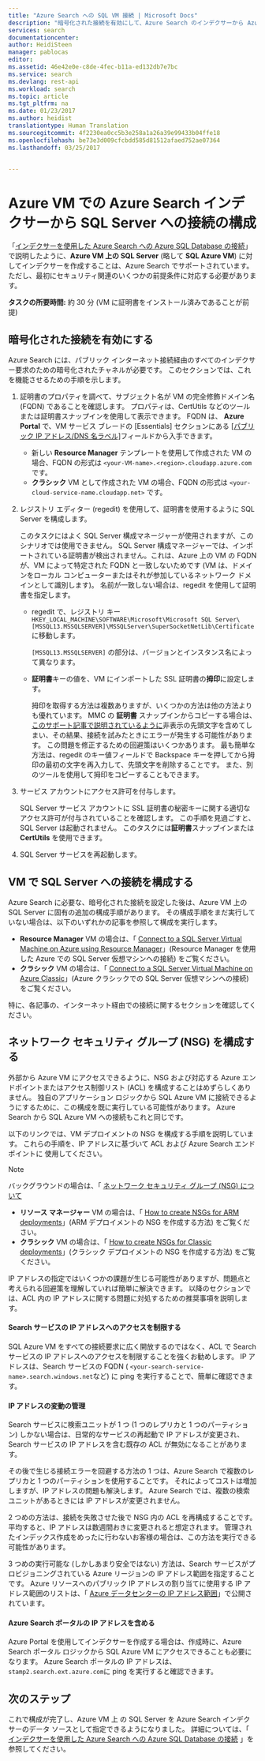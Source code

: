 ```yaml
---
title: "Azure Search への SQL VM 接続 | Microsoft Docs"
description: "暗号化された接続を有効にして、Azure Search のインデクサーから Azure の仮想マシン (VM) 上の SQL Server に接続できるようにファイアウォールを構成します。"
services: search
documentationcenter: 
author: HeidiSteen
manager: pablocas
editor: 
ms.assetid: 46e42e0e-c8de-4fec-b11a-ed132db7e7bc
ms.service: search
ms.devlang: rest-api
ms.workload: search
ms.topic: article
ms.tgt_pltfrm: na
ms.date: 01/23/2017
ms.author: heidist
translationtype: Human Translation
ms.sourcegitcommit: 4f2230ea0cc5b3e258a1a26a39e99433b04ffe18
ms.openlocfilehash: be73e3d009cfcbdd585d81512afaed752ae07364
ms.lasthandoff: 03/25/2017


---
```

# <a name="configure-a-connection-from-an-azure-search-indexer-to-sql-server-on-an-azure-vm"></a>Azure VM での Azure Search インデクサーから SQL Server への接続の構成
「[インデクサーを使用した Azure Search への Azure SQL Database の接続](search-howto-connecting-azure-sql-database-to-azure-search-using-indexers.md#frequently-asked-questions)」で説明したように、**Azure VM 上の SQL Server** (略して **SQL Azure VM**) に対してインデクサーを作成することは、Azure Search でサポートされています。ただし、最初にセキュリティ関連のいくつかの前提条件に対応する必要があります。 

**タスクの所要時間:** 約 30 分 (VM に証明書をインストール済みであることが前提)

## <a name="enable-encrypted-connections"></a>暗号化された接続を有効にする
Azure Search には、パブリック インターネット接続経由のすべてのインデクサー要求のための暗号化されたチャネルが必要です。 このセクションでは、これを機能させるための手順を示します。

1. 証明書のプロパティを調べて、サブジェクト名が VM の完全修飾ドメイン名 (FQDN) であることを確認します。 プロパティは、CertUtils などのツールまたは証明書スナップインを使用して表示できます。 FQDN は、 **Azure Portal** で、VM サービス ブレードの [Essentials] セクションにある [[パブリック IP アドレス/DNS 名ラベル]](https://portal.azure.com/)フィールドから入手できます。
   
   * 新しい **Resource Manager** テンプレートを使用して作成された VM の場合、FQDN の形式は `<your-VM-name>.<region>.cloudapp.azure.com` です。 
   * **クラシック** VM として作成された VM の場合、FQDN の形式は `<your-cloud-service-name.cloudapp.net>` です。 
2. レジストリ エディター (regedit) を使用して、証明書を使用するように SQL Server を構成します。 
   
    このタスクにはよく SQL Server 構成マネージャーが使用されますが、このシナリオでは使用できません。 SQL Server 構成マネージャーでは、インポートされている証明書が検出されません。これは、Azure 上の VM の FQDN が、VM によって特定された FQDN と一致しないためです (VM は、ドメインをローカル コンピューターまたはそれが参加しているネットワーク ドメインとして識別します)。 名前が一致しない場合は、regedit を使用して証明書を指定します。
   
   * regedit で、レジストリ キー `HKEY_LOCAL_MACHINE\SOFTWARE\Microsoft\Microsoft SQL Server\[MSSQL13.MSSQLSERVER]\MSSQLServer\SuperSocketNetLib\Certificate` に移動します。
     
     `[MSSQL13.MSSQLSERVER]` の部分は、バージョンとインスタンス名によって異なります。 
   * **証明書**キーの値を、VM にインポートした SSL 証明書の**拇印**に設定します。
     
     拇印を取得する方法は複数ありますが、いくつかの方法は他の方法よりも優れています。 MMC の **証明書** スナップインからコピーする場合は、 [このサポート記事で説明されているように](https://support.microsoft.com/kb/2023869/)非表示の先頭文字を含めてしまい、その結果、接続を試みたときにエラーが発生する可能性があります。 この問題を修正するための回避策はいくつかあります。 最も簡単な方法は、regedit のキー値フィールドで Backspace キーを押してから拇印の最初の文字を再入力して、先頭文字を削除することです。 また、別のツールを使用して拇印をコピーすることもできます。
3. サービス アカウントにアクセス許可を付与します。 
   
    SQL Server サービス アカウントに SSL 証明書の秘密キーに関する適切なアクセス許可が付与されていることを確認します。 この手順を見過ごすと、SQL Server は起動されません。 このタスクには**証明書**スナップインまたは **CertUtils** を使用できます。
4. SQL Server サービスを再起動します。

## <a name="configure-sql-server-connectivity-in-the-vm"></a>VM で SQL Server への接続を構成する
Azure Search に必要な、暗号化された接続を設定した後は、Azure VM 上の SQL Server に固有の追加の構成手順があります。 その構成手順をまだ実行していない場合は、以下のいずれかの記事を参照して構成を実行します。

* **Resource Manager** VM の場合は、「 [Connect to a SQL Server Virtual Machine on Azure using Resource Manager](../virtual-machines/windows/sql/virtual-machines-windows-sql-connect.md)」(Resource Manager を使用した Azure での SQL Server 仮想マシンへの接続) をご覧ください。 
* **クラシック** VM の場合は、「 [Connect to a SQL Server Virtual Machine on Azure Classic](../virtual-machines/windows/classic/sql-connect.md)」(Azure クラシックでの SQL Server 仮想マシンへの接続) をご覧ください。

特に、各記事の、インターネット経由での接続に関するセクションを確認してください。

## <a name="configure-the-network-security-group-nsg"></a>ネットワーク セキュリティ グループ (NSG) を構成する
外部から Azure VM にアクセスできるように、NSG および対応する Azure エンドポイントまたはアクセス制御リスト (ACL) を構成することはめずらしくありません。 独自のアプリケーション ロジックから SQL Azure VM に接続できるようにするために、この構成を既に実行している可能性があります。 Azure Search から SQL Azure VM への接続もこれと同じです。 

以下のリンクでは、VM デプロイメントの NSG を構成する手順を説明しています。 これらの手順を、IP アドレスに基づいて ACL および Azure Search エンドポイントに 使用してください。

> [!NOTE]
> バックグラウンドの場合は、「 [ネットワーク セキュリティ グループ (NSG) について](../virtual-network/virtual-networks-nsg.md)
> 
> 

* **リソース マネージャー** VM の場合は、「 [How to create NSGs for ARM deployments](../virtual-network/virtual-networks-create-nsg-arm-pportal.md)」(ARM デプロイメントの NSG を作成する方法) をご覧ください。 
* **クラシック** VM の場合は、「 [How to create NSGs for Classic deployments](../virtual-network/virtual-networks-create-nsg-classic-ps.md)」(クラシック デプロイメントの NSG を作成する方法) をご覧ください。

IP アドレスの指定ではいくつかの課題が生じる可能性がありますが、問題点と考えられる回避策を理解していれば簡単に解決できます。 以降のセクションでは、ACL 内の IP アドレスに関する問題に対処するための推奨事項を説明します。

#### <a name="restrict-access-to-the-search-service-ip-address"></a>Search サービスの IP アドレスへのアクセスを制限する
SQL Azure VM をすべての接続要求に広く開放するのではなく、ACL で Search サービスの IP アドレスへのアクセスを制限することを強くお勧めします。 IP アドレスは、Search サービスの FQDN ( `<your-search-service-name>.search.windows.net`など) に ping を実行することで、簡単に確認できます。

#### <a name="managing-ip-address-fluctuations"></a>IP アドレスの変動の管理
Search サービスに検索ユニットが 1 つ (1 つのレプリカと 1 つのパーティション) しかない場合は、日常的なサービスの再起動で IP アドレスが変更され、Search サービスの IP アドレスを含む既存の ACL が無効になることがあります。

その後で生じる接続エラーを回避する方法の 1 つは、Azure Search で複数のレプリカと 1 つのパーティションを使用することです。 それによってコストは増加しますが、IP アドレスの問題も解決します。 Azure Search では、複数の検索ユニットがあるときには IP アドレスが変更されません。

2 つめの方法は、接続を失敗させた後で NSG 内の ACL を再構成することです。 平均すると、IP アドレスは数週間おきに変更されると想定されます。 管理されたインデックス作成をめったに行わないお客様の場合は、この方法を実行できる可能性があります。

3 つめの実行可能な (しかしあまり安全ではない) 方法は、Search サービスがプロビジョニングされている Azure リージョンの IP アドレス範囲を指定することです。 Azure リソースへのパブリック IP アドレスの割り当てに使用する IP アドレス範囲のリストは、「 [Azure データセンターの IP アドレス範囲](https://www.microsoft.com/download/details.aspx?id=41653)」で公開されています。 

#### <a name="include-the-azure-search-portal-ip-addresses"></a>Azure Search ポータルの IP アドレスを含める
Azure Portal を使用してインデクサーを作成する場合は、作成時に、Azure Search ポータル ロジックから SQL Azure VM にアクセスできることも必要になります。 Azure Search ポータルの IP アドレスは、 `stamp2.search.ext.azure.com`に ping を実行すると確認できます。

## <a name="next-steps"></a>次のステップ
これで構成が完了し、Azure VM 上 の SQL Server を Azure Search インデクサーのデータ ソースとして指定できるようになりました。 詳細については、「 [インデクサーを使用した Azure Search への Azure SQL Database の接続](search-howto-connecting-azure-sql-database-to-azure-search-using-indexers.md) 」を参照してください。


